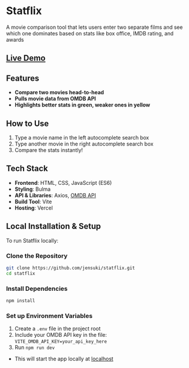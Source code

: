 # Statflix
A movie comparison tool that lets users enter two separate films and see which one dominates based on stats like box office, IMDB rating, and awards

## [Live Demo](https://stat-flix.vercel.app)

## Features
- **Compare two movies head-to-head**
- **Pulls movie data from OMDB API**
- **Highlights better stats in green, weaker ones in yellow**

## How to Use
1. Type a movie name in the left autocomplete search box
2. Type another movie in the right autocomplete search box
3. Compare the stats instantly!

## Tech Stack
- **Frontend**: HTML, CSS, JavaScript (ES6)
- **Styling**: Bulma
- **API & Libraries**: Axios, [OMDB API](https://omdbapi.com/)
- **Build Tool**: Vite
- **Hosting**: Vercel

## Local Installation & Setup
To run Statflix locally:

### **Clone the Repository**
```sh
git clone https://github.com/jensuki/statflix.git
cd statflix
```
### **Install Dependencies**
```sh
npm install
```

### **Set up Environment Variables**
1. Create a `.env` file in the project root
2. Include your OMDB API key in the file:
`VITE_OMDB_API_KEY=your_api_key_here`
3. Run `npm run dev`
- This will start the app locally at [localhost](http:/localhost:5173)


